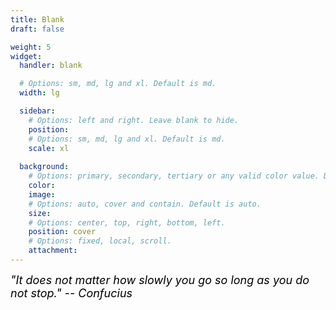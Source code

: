 ```yaml
---
title: Blank
draft: false

weight: 5
widget:
  handler: blank

  # Options: sm, md, lg and xl. Default is md.
  width: lg

  sidebar:
    # Options: left and right. Leave blank to hide.
    position:
    # Options: sm, md, lg and xl. Default is md.
    scale: xl
  
  background:
    # Options: primary, secondary, tertiary or any valid color value. Default is primary.
    color: 
    image: 
    # Options: auto, cover and contain. Default is auto.
    size: 
    # Options: center, top, right, bottom, left.
    position: cover
    # Options: fixed, local, scroll.
    attachment: 
---
```


<font color = 'black' size = 4> <i>"It does not matter how slowly you go so long as you do not stop." -- Confucius</i></font>

<div style="text-align:center">
  <p>   
  </p>
</div>
